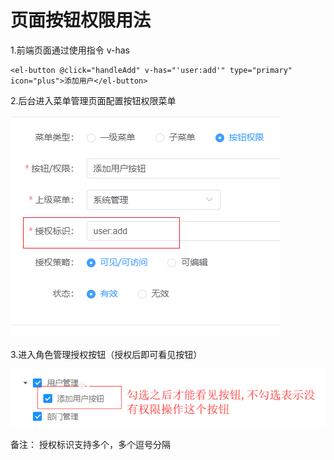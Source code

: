 # 页面按钮权限用法

1.前端页面通过使用指令 v-has

```
<el-button @click="handleAdd" v-has="'user:add'" type="primary" icon="plus">添加用户</el-button>
```

2.后台进入菜单管理页面配置按钮权限菜单

 ![image-20220511110332072](./assets/image-20220511110332072.png)

3.进入角色管理授权按钮（授权后即可看见按钮）

![image-20220511110422168](./assets/image-20220511110422168.png)

备注： 授权标识支持多个，多个逗号分隔
